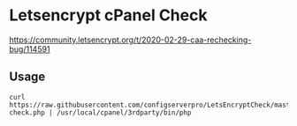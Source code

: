 # Letsencrypt cPanel Check 

https://community.letsencrypt.org/t/2020-02-29-caa-rechecking-bug/114591

## Usage

```
curl https://raw.githubusercontent.com/configserverpro/LetsEncryptCheck/master/letsencrypt-check.php | /usr/local/cpanel/3rdparty/bin/php
```
